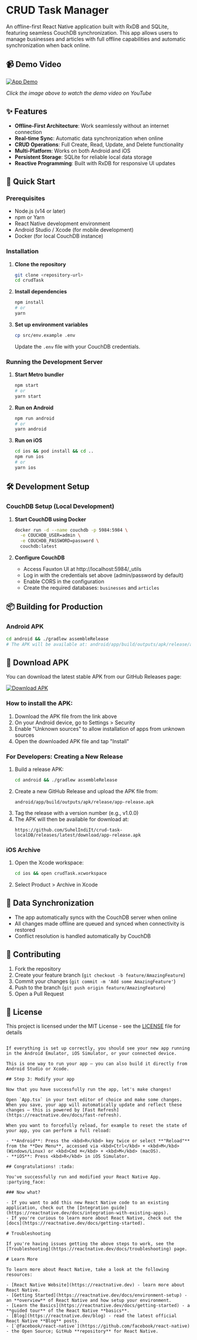 # CRUD Task Manager

An offline-first React Native application built with RxDB and SQLite, featuring seamless CouchDB synchronization. This app allows users to manage businesses and articles with full offline capabilities and automatic synchronization when back online.

## 📹 Demo Video

[![App Demo](https://img.youtube.com/vi/J4NZeJ9fJe8/maxresdefault.jpg)](https://youtube.com/shorts/J4NZeJ9fJe8?si=YpA-0GgPemDOHbyR)

*Click the image above to watch the demo video on YouTube*

## ✨ Features

- **Offline-First Architecture**: Work seamlessly without an internet connection
- **Real-time Sync**: Automatic data synchronization when online
- **CRUD Operations**: Full Create, Read, Update, and Delete functionality
- **Multi-Platform**: Works on both Android and iOS
- **Persistent Storage**: SQLite for reliable local data storage
- **Reactive Programming**: Built with RxDB for responsive UI updates

## 🚀 Quick Start

### Prerequisites

- Node.js (v14 or later)
- npm or Yarn
- React Native development environment
- Android Studio / Xcode (for mobile development)
- Docker (for local CouchDB instance)

### Installation

1. **Clone the repository**
   ```bash
   git clone <repository-url>
   cd crudTask
   ```

2. **Install dependencies**
   ```bash
   npm install
   # or
   yarn
   ```

3. **Set up environment variables**
   ```bash
   cp src/env.example .env
   ```
   Update the `.env` file with your CouchDB credentials.

### Running the Development Server

1. **Start Metro bundler**
   ```bash
   npm start
   # or
   yarn start
   ```

2. **Run on Android**
   ```bash
   npm run android
   # or
   yarn android
   ```

3. **Run on iOS**
   ```bash
   cd ios && pod install && cd ..
   npm run ios
   # or
   yarn ios
   ```

## 🛠 Development Setup

### CouchDB Setup (Local Development)

1. **Start CouchDB using Docker**
   ```bash
   docker run -d --name couchdb -p 5984:5984 \
     -e COUCHDB_USER=admin \
     -e COUCHDB_PASSWORD=password \
     couchdb:latest
   ```

2. **Configure CouchDB**
   - Access Fauxton UI at http://localhost:5984/_utils
   - Log in with the credentials set above (admin/password by default)
   - Enable CORS in the configuration
   - Create the required databases: `businesses` and `articles`

## 📦 Building for Production

### Android APK
```bash
cd android && ./gradlew assembleRelease
# The APK will be available at: android/app/build/outputs/apk/release/app-release.apk
```

## 📲 Download APK

You can download the latest stable APK from our GitHub Releases page:

[![Download APK](https://img.shields.io/badge/Download-APK-brightgreen?style=for-the-badge&logo=android)](https://github.com/SuhelIndiIt/crud-task-localDB/releases/latest/download/app-release.apk)

### How to install the APK:
1. Download the APK file from the link above
2. On your Android device, go to Settings > Security
3. Enable "Unknown sources" to allow installation of apps from unknown sources
4. Open the downloaded APK file and tap "Install"

### For Developers: Creating a New Release
1. Build a release APK:
   ```bash
   cd android && ./gradlew assembleRelease
   ```
2. Create a new GitHub Release and upload the APK file from:
   ```
   android/app/build/outputs/apk/release/app-release.apk
   ```
3. Tag the release with a version number (e.g., v1.0.0)
4. The APK will then be available for download at:
   ```
   https://github.com/SuhelIndiIt/crud-task-localDB/releases/latest/download/app-release.apk
   ```

### iOS Archive
1. Open the Xcode workspace:
   ```bash
   cd ios && open crudTask.xcworkspace
   ```
2. Select Product > Archive in Xcode

## 🔄 Data Synchronization
- The app automatically syncs with the CouchDB server when online
- All changes made offline are queued and synced when connectivity is restored
- Conflict resolution is handled automatically by CouchDB

## 🤝 Contributing
1. Fork the repository
2. Create your feature branch (`git checkout -b feature/AmazingFeature`)
3. Commit your changes (`git commit -m 'Add some AmazingFeature'`)
4. Push to the branch (`git push origin feature/AmazingFeature`)
5. Open a Pull Request

## 📄 License
This project is licensed under the MIT License - see the [LICENSE](LICENSE) file for details
```

If everything is set up correctly, you should see your new app running in the Android Emulator, iOS Simulator, or your connected device.

This is one way to run your app — you can also build it directly from Android Studio or Xcode.

## Step 3: Modify your app

Now that you have successfully run the app, let's make changes!

Open `App.tsx` in your text editor of choice and make some changes. When you save, your app will automatically update and reflect these changes — this is powered by [Fast Refresh](https://reactnative.dev/docs/fast-refresh).

When you want to forcefully reload, for example to reset the state of your app, you can perform a full reload:

- **Android**: Press the <kbd>R</kbd> key twice or select **"Reload"** from the **Dev Menu**, accessed via <kbd>Ctrl</kbd> + <kbd>M</kbd> (Windows/Linux) or <kbd>Cmd ⌘</kbd> + <kbd>M</kbd> (macOS).
- **iOS**: Press <kbd>R</kbd> in iOS Simulator.

## Congratulations! :tada:

You've successfully run and modified your React Native App. :partying_face:

### Now what?

- If you want to add this new React Native code to an existing application, check out the [Integration guide](https://reactnative.dev/docs/integration-with-existing-apps).
- If you're curious to learn more about React Native, check out the [docs](https://reactnative.dev/docs/getting-started).

# Troubleshooting

If you're having issues getting the above steps to work, see the [Troubleshooting](https://reactnative.dev/docs/troubleshooting) page.

# Learn More

To learn more about React Native, take a look at the following resources:

- [React Native Website](https://reactnative.dev) - learn more about React Native.
- [Getting Started](https://reactnative.dev/docs/environment-setup) - an **overview** of React Native and how setup your environment.
- [Learn the Basics](https://reactnative.dev/docs/getting-started) - a **guided tour** of the React Native **basics**.
- [Blog](https://reactnative.dev/blog) - read the latest official React Native **Blog** posts.
- [`@facebook/react-native`](https://github.com/facebook/react-native) - the Open Source; GitHub **repository** for React Native.
